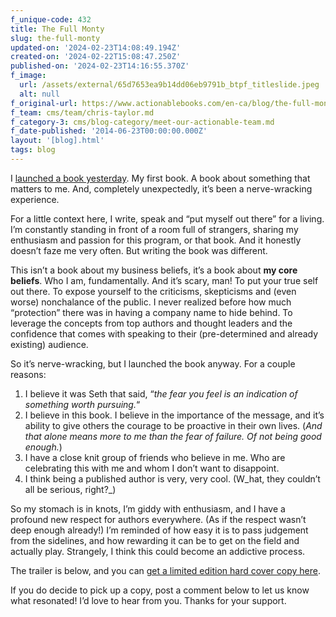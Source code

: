 ```yaml
---
f_unique-code: 432
title: The Full Monty
slug: the-full-monty
updated-on: '2024-02-23T14:08:49.194Z'
created-on: '2024-02-22T15:08:47.250Z'
published-on: '2024-02-23T14:16:55.370Z'
f_image:
  url: /assets/external/65d7653ea9b14dd06eb9791b_btpf_titleslide.jpeg
  alt: null
f_original-url: https://www.actionablebooks.com/en-ca/blog/the-full-monty/
f_team: cms/team/chris-taylor.md
f_category-3: cms/blog-category/meet-our-actionable-team.md
f_date-published: '2014-06-23T00:00:00.000Z'
layout: '[blog].html'
tags: blog
---
```


I [launched a book yesterday](https://publishizer.com/beyond-the-picket-fence/). My first book. A book about something that matters to me. And, completely unexpectedly, it’s been a nerve-wracking experience.

For a little context here, I write, speak and “put myself out there” for a living. I’m constantly standing in front of a room full of strangers, sharing my enthusiasm and passion for this program, or that book. And it honestly doesn’t faze me very often. But writing the book was different.

This isn’t a book about my business beliefs, it’s a book about **my core beliefs**. Who I am, fundamentally. And it’s scary, man! To put your true self out there. To expose yourself to the criticisms, skepticisms and (even worse) nonchalance of the public. I never realized before how much “protection” there was in having a company name to hide behind. To leverage the concepts from top authors and thought leaders and the confidence that comes with speaking to their (pre-determined and already existing) audience.

So it’s nerve-wracking, but I launched the book anyway. For a couple reasons:

1.  I believe it was Seth that said, “_the fear you feel is an indication of something worth pursuing._“
2.  I believe in this book. I believe in the importance of the message, and it’s ability to give others the courage to be proactive in their own lives. (_And that alone means more to me than the fear of failure. Of not being good enough._)
3.  I have a close knit group of friends who believe in me. Who are celebrating this with me and whom I don’t want to disappoint.
4.  I think being a published author is very, very cool. (W_hat, they couldn’t all be serious, right?_)

So my stomach is in knots, I’m giddy with enthusiasm, and I have a profound new respect for authors everywhere. (As if the respect wasn’t deep enough already!) I’m reminded of how easy it is to pass judgement from the sidelines, and how rewarding it can be to get on the field and actually play. Strangely, I think this could become an addictive process.

The trailer is below, and you can [get a limited edition hard cover copy here](https://publishizer.com/beyond-the-picket-fence/).

If you do decide to pick up a copy, post a comment below to let us know what resonated! I’d love to hear from you. Thanks for your support.
